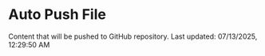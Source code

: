 # Auto Push File

Content that will be pushed to GitHub repository.
Last updated: 07/13/2025, 12:29:50 AM